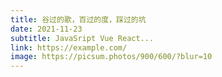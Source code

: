 ```yaml
---
title: 谷过的歌，百过的度，踩过的坑
date: 2021-11-23
subtitle: JavaSript Vue React...
link: https://example.com/
image: https://picsum.photos/900/600/?blur=10
---
```

